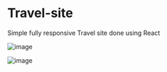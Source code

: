 # Travel-site
Simple fully responsive Travel site done using React 

![image](https://user-images.githubusercontent.com/58139675/206356728-417a0221-b488-4402-b623-6610019fb5dd.png) <br/>

![image](https://user-images.githubusercontent.com/58139675/206356903-fbb09050-2a64-41ff-be31-8d6afaad02ed.png)

